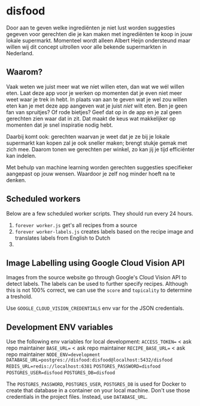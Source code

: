 # disfood
Door aan te geven welke ingrediënten je niet lust worden suggesties gegeven voor gerechten die je kan maken met ingrediënten te koop in jouw lokale supermarkt. Momenteel wordt alleen Albert Heijn ondersteund maar willen wij dit concept uitrollen voor alle bekende supermarkten in Nederland. 

## Waarom?
Vaak weten we juist meer wat we níet willen eten, dan wat we wél willen eten. Laat deze app voor je werken op momenten dat je even niet meer weet waar je trek in hebt. In plaats van aan te geven wat je wel zou willen eten kan je met deze app aangeven wat je juist *niet* wilt eten. Ben je geen fan van spruitjes? Of rode bietjes? Geef dat op in de app en je zal geen gerechten zien waar dat in zit. Dat maakt de keus wat makkelijker op momenten dat je snel inspiratie nodig hebt.

Daarbij komt ook: gerechten waarvan je weet dat je ze bij je lokale supermarkt kan kopen zal je ook sneller maken; brengt stukje gemak met zich mee. Daarom tonen we gerechten per winkel, zo kan jij je tijd efficiënter kan indelen.

Met behulp van machine learning worden gerechten suggesties specifieker aangepast op jouw wensen. Waardoor je zelf nog minder hoeft na te denken. 

## Scheduled workers
Below are a few scheduled worker scripts. They should run every 24 hours.
1. `forever worker.js` get's all recipes from a source
2. `forever worker-labels.js` creates labels based on the recipe image and translates labels from English to Dutch
3. 
## Image Labelling using Google Cloud Vision API
Images from the source website go through Google's Cloud Vision API to detect labels. The labels can be used to further specify recipes. Although this is not 100% correct, we can use the `score` and `topicality` to determine a treshold.

Use `GOOGLE_CLOUD_VISION_CREDENTIALS` env var for the JSON credentials.

## Development ENV variables
Use the following env variables for local development:
`ACCESS_TOKEN=` < ask repo maintainer
`BASE_URL=` < ask repo maintainer
`RECIPE_BASE_URL=` < ask repo maintainer
`NODE_ENV=development`
`DATABASE_URL=postgres://disfood:disfood@localhost:5432/disfood`
`REDIS_URL=redis://localhost:6381`
`POSTGRES_PASSWORD=disfood`
`POSTGRES_USER=disfood`
`POSTGRES_DB=disfood`

The `POSTGRES_PASSWORD`, `POSTGRES_USER`, `POSTGRES_DB` is used for Docker to create that database in a container on your local machine. Don't use those credentials in the project files. Instead, use `DATABASE_URL`.
